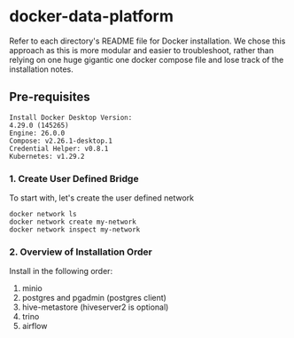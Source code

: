 # docker-data-platform
Refer to each directory's README file for Docker installation.
We chose this approach as this is more modular and easier to troubleshoot, rather than relying on one huge gigantic one docker compose file and lose track of the installation notes.

## Pre-requisites
```
Install Docker Desktop Version:
4.29.0 (145265)
Engine: 26.0.0
Compose: v2.26.1-desktop.1
Credential Helper: v0.8.1
Kubernetes: v1.29.2
```

### 1. Create User Defined Bridge
To start with, let's create the user defined network

```shell
docker network ls
docker network create my-network
docker network inspect my-network
```

### 2. Overview of Installation Order
Install in the following order:
1. minio
2. postgres and pgadmin (postgres client)
3. hive-metastore (hiveserver2 is optional)
4. trino
5. airflow